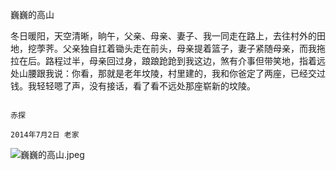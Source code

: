 巍巍的高山

冬日暖阳，天空清晰，晌午，父亲、母亲、妻子、我一同走在路上，去往村外的田地，挖荸荠。父亲独自扛着锄头走在前头，母亲提着篮子，妻子紧随母亲，而我拖拉在后。路程过半，母亲回过身，踉踉跄跄到我这边，煞有介事但带笑地，指着远处山腰跟我说：你看，那就是老年坟陵，村里建的，我和你爸定了两座，已经交过钱。我轻轻嗯了声，没有接话，看了看不远处那座崭新的坟陵。

																								赤探
																								2014年7月2日 老家


![巍巍的高山.jpeg](https://picsee-aliyun.oss-cn-hangzhou.aliyuncs.com/20200122213725_ubPutq_巍巍的高山.jpeg)